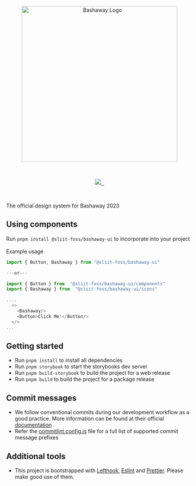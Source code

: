 <br/>

<br/>

<p align="center">
  <img src="https://github.com/sliit-foss/bashaway-official/assets/73662613/c15f7a94-592b-410f-b581-c98d25a9ca42" width="420" alt="Bashaway Logo"/>
</p>

<br/>

<p align="center">
  <a aria-label="SLIIT FOSS logo" href="https://sliitfoss.org">
    <img src="https://img.shields.io/badge/Made_by_the_SLIIT_FOSS_Community-blue">
  </a>
  <a aria-label="License" href="https://github.com/sliit-foss/bashaway-ui/blob/main/LICENSE">
    <img alt="" src="https://img.shields.io/badge/License-MIT-yellow.svg">
  </a>
  <a aria-label="CI Deploy" href="https://github.com/sliit-foss/bashaway-ui/actions/workflows/release.yml">
    <img alt="" src="https://github.com/sliit-foss/bashaway-ui/actions/workflows/release.yml/badge.svg">
  </a>
</p>

<br/>

The official design system for Bashaway 2023

## Using components

Run `pnpm install @sliit-foss/bashaway-ui` to incorporate into your project <br/> <br/>
Example usage

```js
import { Button, Bashaway } from "@sliit-foss/bashaway-ui"

---or---

import { Button } from  "@sliit-foss/bashaway-ui/components"
import { Bashaway } from  "@sliit-foss/bashaway-ui/icons"

....
  <>
    <Bashaway/>
    <Button>Click Me!</Button/>
  </>
...
```

## Getting started

- Run `pnpm install` to install all dependencies
- Run `pnpm storybook` to start the storybooks dev server
- Run `pnpm build-storybook` to build the project for a web release
- Run `pnpm build` to build the project for a package release

## Commit messages

- We follow conventional commits during our development workflow as a good practice. More information can be found at their official [documentation](https://www.conventionalcommits.org/en/v1.0.0-beta.4/#examples)
- Refer the [commitlint.config.js](https://github.com/sliit-foss/bashaway-ui/blob/main/commitlint.config.cjs) file for a full list of supported commit message prefixes

## Additional tools

- This project is bootstrapped with [Lefthook](https://evilmartians.com/opensource/lefthook), [Eslint](https://eslint.org/) and [Prettier](https://prettier.io/). Please make good use of them.

<br/>
